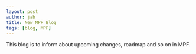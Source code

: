 ```yaml
---
layout: post
author: jab
title: New MPF Blog
tags: [blog, MPF]
---
```

This blog is to inform about upcoming changes, roadmap and so on in MPF.
